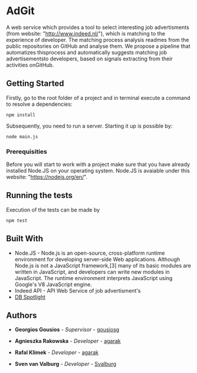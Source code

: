 # AdGit

A web service which provides a tool to select interesting job advertisments (from website: "http://www.indeed.nl/"),
 which is matching to the experience of developer. The matching process analysis readmes from the public repositories on GitHub and analyse them.
We propose a pipeline that automatizes thisprocess and automatically suggests matching job advertisementsto developers, 
based on signals extracting from their activities onGitHub.

## Getting Started



Firstly, go to the root folder of a project and in terminal execute a command to resolve a dependencies:

```
npm install
```

Subsequently, you need to run a server. Starting it up is possible by:

```
node main.js
```


### Prerequisities

Before you will start to work with a project make sure that you have already installed Node.JS on your operating system.
Node.JS is avaiable under this website: "https://nodejs.org/en/".

## Running the tests

Execution of the tests can be made by

```
npm test
```


## Built With

* Node.JS - Node.js is an open-source, cross-platform runtime environment for developing server-side Web applications. Although Node.js is not a JavaScript framework,[3] many of its basic modules are written in JavaScript, 
and developers can write new modules in JavaScript. 
The runtime environment interprets JavaScript using Google's V8 JavaScript engine.
* Indeed API - API Web Service of job advertisment's 
* [DB Spotlight](https://github.com/dbpedia-spotlight/dbpedia-spotlight)


## Authors

* **Georgios Gousios** - *Supervisor* - [gousiosg](https://github.com/gousiosg)

* **Agnieszka Rakowska** - *Developer* - [agarak](https://github.com/agarak)

* **Rafal Klimek** - *Developer* - [agarak](https://github.com/MKMZ)

* **Sven van Valburg** - *Developer* - [Svalburg](https://github.com/Svalburg)

